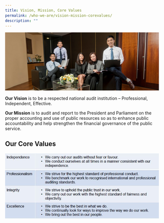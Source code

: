 ```yaml
---
title: Vision, Mission, Core Values
permalink: /who-we-are/vision-mission-corevalues/
description: ""
---
```

![](/images/PageBanner1.jpg)

**Our Vision** is to be a respected national audit institution – Professional, Independent, Effective.

**Our Mission** is to audit and report to the President and Parliament on the proper accounting and use of public resources so as to enhance public accountability and help strengthen the financial governance of the public service.
<BR> 


## Our Core Values
![](/images/CoreValue.jpg)


